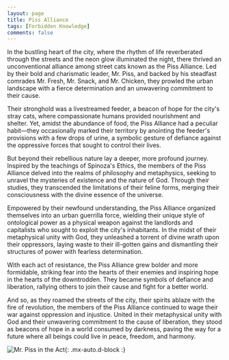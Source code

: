 ```yaml
---
layout: page
title: Piss Alliance
tags: [Forbidden Knowledge]
comments: false
---
```


In the bustling heart of the city, where the rhythm of life reverberated through the streets and the neon glow illuminated the night, there thrived an unconventional alliance among street cats known as the Piss Alliance. Led by their bold and charismatic leader, Mr. Piss, and backed by his steadfast comrades Mr. Fresh, Mr. Snack, and Mr. Chicken, they prowled the urban landscape with a fierce determination and an unwavering commitment to their cause.

Their stronghold was a livestreamed feeder, a beacon of hope for the city's stray cats, where compassionate humans provided nourishment and shelter. Yet, amidst the abundance of food, the Piss Alliance had a peculiar habit—they occasionally marked their territory by anointing the feeder's provisions with a few drops of urine, a symbolic gesture of defiance against the oppressive forces that sought to control their lives.

But beyond their rebellious nature lay a deeper, more profound journey. Inspired by the teachings of Spinoza's Ethics, the members of the Piss Alliance delved into the realms of philosophy and metaphysics, seeking to unravel the mysteries of existence and the nature of God. Through their studies, they transcended the limitations of their feline forms, merging their consciousness with the divine essence of the universe.

Empowered by their newfound understanding, the Piss Alliance organized themselves into an urban guerrilla force, wielding their unique style of ontological power as a physical weapon against the landlords and capitalists who sought to exploit the city's inhabitants. In the midst of their metaphysical unity with God, they unleashed a torrent of divine wrath upon their oppressors, laying waste to their ill-gotten gains and dismantling their structures of power with fearless determination.

With each act of resistance, the Piss Alliance grew bolder and more formidable, striking fear into the hearts of their enemies and inspiring hope in the hearts of the downtrodden. They became symbols of defiance and liberation, rallying others to join their cause and fight for a better world.

And so, as they roamed the streets of the city, their spirits ablaze with the fire of revolution, the members of the Piss Alliance continued to wage their war against oppression and injustice. United in their metaphysical unity with God and their unwavering commitment to the cause of liberation, they stood as beacons of hope in a world consumed by darkness, paving the way for a future where all beings could live in peace, freedom, and harmony.

![Mr. Piss in the Act](https://streetcatlove.github.io/hellostreetcat/assets/img/mr_piss0.png){: .mx-auto.d-block :}
